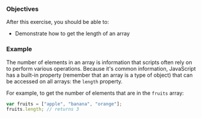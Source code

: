 <!--{ ids:[183], language:'JavaScript', type:'workshop', order: 2, name:'Array Length', description:'The number of elements in an array' } -->

### Objectives

After this exercise, you should be able to:

- Demonstrate how to get the length of an array

### Example

The number of elements in an array is information that scripts often rely on to perform various operations. Because it's common information, JavaScript has a built-in property (remember that an array is a type of object) that can be accessed on all arrays: the `length` property.

For example, to get the number of elements that are in the `fruits` array:

```js
var fruits = ["apple", "banana", "orange"];
fruits.length; // returns 3
```
